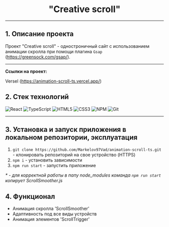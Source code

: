 <h1 align="center">"Creative scroll"</h1>

_____

<a name="project-description"><h2>1. Описание проекта</h2></a>
Проект "Creative scroll" - одностроничный сайт с использованием анимации скролла при помощи плагина `Gsap` (https://greensock.com/gsap/).

_____

<b>Ссылки на проект:</b>

Versel (https://animation-scroll-ts.vercel.app/)


<a name="technologies"><h2>2. Стек технологий</h2></a>

![React](https://img.shields.io/badge/react-%2320232a.svg?style=for-the-badge&logo=react&logoColor=%2361DAFB)
![TypeScript](https://img.shields.io/badge/typescript-%23007ACC.svg?style=for-the-badge&logo=typescript&logoColor=white)
![HTML5](https://img.shields.io/badge/html5-%23E34F26.svg?style=for-the-badge&logo=html5&logoColor=white)
![CSS3](https://img.shields.io/badge/css3-%231572B6.svg?style=for-the-badge&logo=css3&logoColor=white)
![NPM](https://img.shields.io/badge/NPM-%23CB3837.svg?style=for-the-badge&logo=npm&logoColor=white) 
![Git](https://img.shields.io/badge/git-%23F05033.svg?style=for-the-badge&logo=git&logoColor=white)

_____

<a name="installation"><h2>3. Установка и запуск приложения в локальном репозитории, эксплуатация</h2></a>
1. `git clone https://github.com/Markelov97Vad/animation-scroll-ts.git` - клонировать репозиторий на свое устройство (HTTPS)
2. `npm i` - установить зависимости
3. `npm run start` - запустить приложение

<i>* - для корректной работы в папу node_modules команда `npm run start` копирует ScrollSmoother.js</i>

<a name="functionality"><h2>4. Функционал</h2></a>
- Анимация скролла 'ScrollSmoother'
- Адаптивность под все виды устройств
- Анимация элементов 'ScrollTrigger'